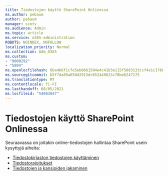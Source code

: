 ```yaml
---
title: Tiedostojen käyttö SharePoint Onlinessa
ms.author: pebaum
author: pebaum
manager: scotv
ms.audience: Admin
ms.topic: article
ms.service: o365-administration
ROBOTS: NOINDEX, NOFOLLOW
localization_priority: Normal
ms.collection: Adm_O365
ms.custom:
- "9000292"
- "5804"
ms.openlocfilehash: 6ba4b6f1cfe5eb0661504e4c41b3e115f5083133ccf4e1c1780f0e6d8bad0462
ms.sourcegitcommit: b5f7da89a650d2915dc652449623c78be6247175
ms.translationtype: MT
ms.contentlocale: fi-FI
ms.lasthandoff: 08/05/2021
ms.locfileid: "54083047"
---
```

# <a name="working-with-files-in-sharepoint-online"></a>Tiedostojen käyttö SharePoint Onlinessa

Seuraavassa on joitakin online-tiedostojen hallintaa SharePoint usein kysyttyjä aiheita:

- [Tiedostokirjaston tiedostojen käyttäminen](https://support.microsoft.com/office/a9d89171-1673-4892-9dd2-1ca52037dea2)
- [Tiedostorajoitukset](https://support.office.com/article/invalid-file-names-and-file-types-in-onedrive-and-sharepoint-64883a5d-228e-48f5-b3d2-eb39e07630fa)
- [Tiedostojen ja kansioiden jakaminen](https://support.office.com/article/share-sharepoint-files-or-folders-1fe37332-0f9a-4719-970e-d2578da4941c)
